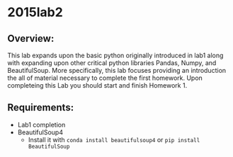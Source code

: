 # 2015lab2

## Overview:
This lab expands upon the basic python originally introduced in lab1 along with expanding upon other critical python libraries Pandas, Numpy, and BeautifulSoup. More specifically, this lab focuses providing an introduction the all of material necessary to complete the first homework. Upon completeing this Lab you should start and finish Homework 1.

## Requirements:

* Lab1 completion
* BeautifulSoup4
  * Install it with `conda install beautifulsoup4` or `pip install BeautifulSoup`
  